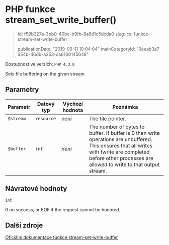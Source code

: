 PHP funkce stream_set_write_buffer()
====================================

> id: f59b327a-3bb0-40bc-b9fb-8a8d1c5dcda0
> slug:
> 	cs: funkce-stream-set-write-buffer
>
> publicationDate: "2019-09-11 10:04:04"
> mainCategoryId: "0eeab3a7-a54b-46db-a253-ca6100145648"

Dostupnost ve verzích: `PHP 4.3.0`

Sets file buffering on the given stream


Parametry
--------------

| Parametr | Datový typ | Výchozí hodnota | Poznámka |
|-----|-----|-----|-----|
| `$stream` | `resource` | *není* | The file pointer. |
| `$buffer` | `int` | *není* | The number of bytes to buffer. If buffer is 0 then write operations are unbuffered. This ensures that all writes with fwrite are completed before other processes are allowed to write to that output stream. |


Návratové hodnoty
----------------

`int`

0 on success, or EOF if the request cannot be honored.

Další zdroje
------------

[Oficiální dokumentace funkce stream-set-write-buffer](https://www.php.net/manual/en/function.stream-set-write-buffer.php)
